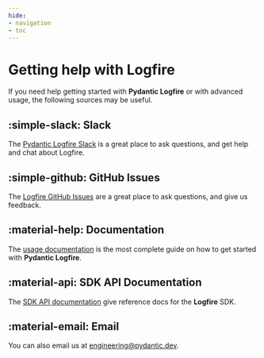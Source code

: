 ```yaml
---
hide:
- navigation
- toc
---
```


# Getting help with Logfire

If you need help getting started with **Pydantic Logfire** or with advanced usage, the following sources may be useful.

## :simple-slack: Slack

The [Pydantic Logfire Slack][slack] is a great place to ask questions, and get help and chat about Logfire.

## :simple-github: GitHub Issues

The [Logfire GitHub Issues][github-issues] are a great place to ask questions, and give us feedback.

## :material-help: Documentation

The [usage documentation](index.md) is the most complete guide on how to get started with **Pydantic Logfire**.

## :material-api: SDK API Documentation

The [SDK API documentation](reference/api/logfire.md) give reference docs for the **Logfire** SDK.

## :material-email: Email

You can also email us at [engineering@pydantic.dev](mailto:engineering@pydantic.dev).

[slack]: https://join.slack.com/t/pydanticlogfire/shared_invite/zt-2war8jrjq-w_nWG6ZX7Zm~gnzY7cXSog
[github-issues]: https://github.com/pydantic/logfire/issues
